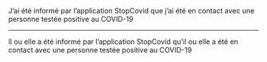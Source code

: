 <!---->J’ai été informé par l’application StopCovid que j’ai été en contact avec une personne testée positive au COVID-19

---

<!---->Il ou elle a été informé par l’application StopCovid qu’il ou elle a été en contact avec une personne testée positive au COVID-19
